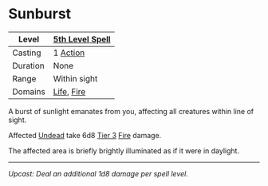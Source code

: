 # Sunburst

| Level    | [5th Level Spell](5th%20Level%20Spells.md)                                   |
| -------- | ---------------------------------------------------------------------------- |
| Casting  | 1 [Action](../../../../Game%20Procedures/Core%20Procedures/Action.md)        |
| Duration | None                                                                         |
| Range    | Within sight                                                                 |
| Domains  | [Life](../../Spell%20Domains/Life.md), [Fire](../../Spell%20Domains/Fire.md) |

A burst of sunlight emanates from you, affecting all creatures within line of sight.

Affected [Undead](../../../../Resources%20for%20GMs/Creature%20Types/Undead.md) take 6d8 [Tier 3](../../../../Game%20Procedures/Combat/Damage/Damage%20Tiers/Tier%203.md) [Fire](../../../../Game%20Procedures/Combat/Damage/Damage%20Types/Fire.md) damage.

The affected area is briefly brightly illuminated as if it were in daylight.

---
*Upcast: Deal an additional 1d8 damage per spell level.*
